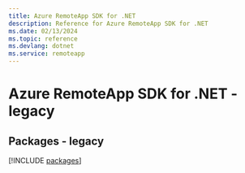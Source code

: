 ```yaml
---
title: Azure RemoteApp SDK for .NET
description: Reference for Azure RemoteApp SDK for .NET
ms.date: 02/13/2024
ms.topic: reference
ms.devlang: dotnet
ms.service: remoteapp
---
```

# Azure RemoteApp SDK for .NET - legacy
## Packages - legacy
[!INCLUDE [packages](remoteapp-index.md)]